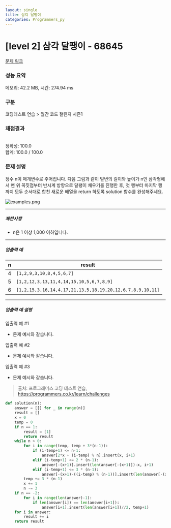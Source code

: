 ```yaml
---
layout: single
title: 삼각 달팽이
categories: Programmers_py
---
```

# [level 2] 삼각 달팽이 - 68645 

[문제 링크](https://school.programmers.co.kr/learn/courses/30/lessons/68645) 

### 성능 요약

메모리: 42.2 MB, 시간: 274.94 ms

### 구분

코딩테스트 연습 > 월간 코드 챌린지 시즌1

### 채점결과

<br/>정확성: 100.0<br/>합계: 100.0 / 100.0

### 문제 설명

<p>정수 n이 매개변수로 주어집니다. 다음 그림과 같이 밑변의 길이와 높이가 n인 삼각형에서 맨 위 꼭짓점부터 반시계 방향으로 달팽이 채우기를 진행한 후, 첫 행부터 마지막 행까지 모두 순서대로 합친 새로운 배열을 return 하도록 solution 함수를 완성해주세요.</p>

<p><img src="https://grepp-programmers.s3.ap-northeast-2.amazonaws.com/files/production/e1e53b93-dcdf-446f-b47f-e8ec1292a5e0/examples.png" title="" alt="examples.png"></p>

<hr>

<h5>제한사항</h5>

<ul>
<li>n은 1 이상 1,000 이하입니다.</li>
</ul>

<hr>

<h5>입출력 예</h5>
<table class="table">
        <thead><tr>
<th>n</th>
<th>result</th>
</tr>
</thead>
        <tbody><tr>
<td>4</td>
<td><code>[1,2,9,3,10,8,4,5,6,7]</code></td>
</tr>
<tr>
<td>5</td>
<td><code>[1,2,12,3,13,11,4,14,15,10,5,6,7,8,9]</code></td>
</tr>
<tr>
<td>6</td>
<td><code>[1,2,15,3,16,14,4,17,21,13,5,18,19,20,12,6,7,8,9,10,11]</code></td>
</tr>
</tbody>
      </table>
<hr>

<h5>입출력 예 설명</h5>

<p>입출력 예 #1</p>

<ul>
<li>문제 예시와 같습니다.</li>
</ul>

<p>입출력 예 #2</p>

<ul>
<li>문제 예시와 같습니다.</li>
</ul>

<p>입출력 예 #3</p>

<ul>
<li>문제 예시와 같습니다.</li>
</ul>


> 출처: 프로그래머스 코딩 테스트 연습, https://programmers.co.kr/learn/challenges
```py
def solution(n):
    answer = [[] for _ in range(n)]
    result = []
    x = 0
    temp = 0
    if n == 1:
        result = [1]
        return result
    while n > 0:
        for i in range(temp, temp + 3*(n-1)):
            if (i-temp+1) <= n-1:
                answer[2*x + (i-temp) % n].insert(x, i+1)
            elif (i-temp+1) <= 2 * (n-1):
                answer[-(x+1)].insert(len(answer[-(x+1)])-x, i+1)
            elif (i-temp+1) <= 3 * (n-1):
                answer[-(x+1)-((i-temp) % (n-1))].insert(len(answer[-(x+1)-((i-temp) % (n-1))])-x, i+1)
        temp += 3 * (n-1)
        x += 1
        n -= 3
    if n == -2:
        for i in range(len(answer)-1):
            if len(answer[i]) == len(answer[i+1]):
                answer[i+1].insert(len(answer[i+1])//2, temp+1)
    for i in answer:
        result += i
    return result

```